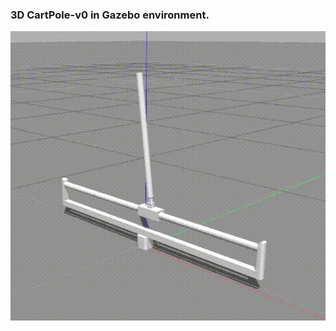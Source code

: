 ### 3D CartPole-v0 in Gazebo environment.

<p align= "center">
  <img src="/images/pg2.gif/">
</p>

 
